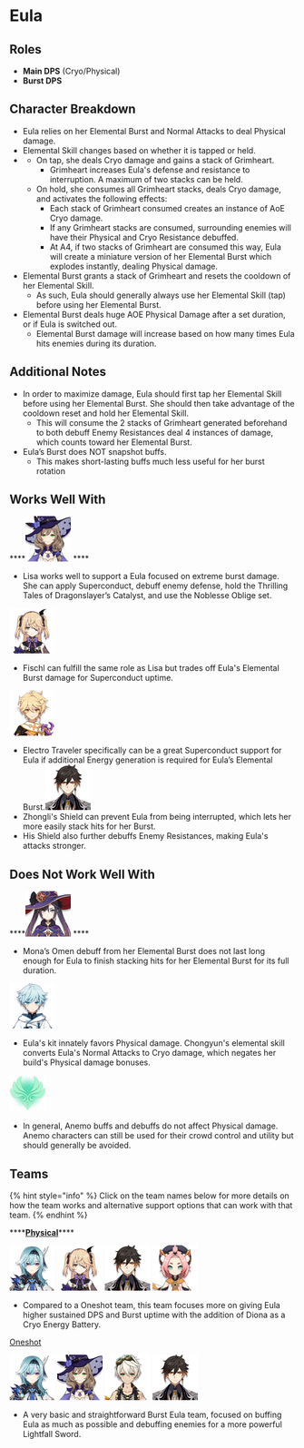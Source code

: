 # Eula

## **Roles**

* **Main DPS** \(Cryo/Physical\)
* **Burst DPS**

## **Character Breakdown**

* Eula relies on her Elemental Burst and Normal Attacks to deal Physical damage. 
* Elemental Skill changes based on whether it is tapped or held.
* * On tap, she deals Cryo damage and gains a stack of Grimheart.
    * Grimheart increases Eula's defense and resistance to interruption. A maximum of two stacks can be held.
  * On hold, she consumes all Grimheart stacks, deals Cryo damage, and activates the following effects:
    * Each stack of Grimheart consumed creates an instance of AoE Cryo damage.
    * If any Grimheart stacks are consumed, surrounding enemies will have their Physical and Cryo Resistance debuffed.
    * At A4, if two stacks of Grimheart are consumed this way, Eula will create a miniature version of her Elemental Burst which explodes instantly, dealing Physical damage.
* Elemental Burst grants a stack of Grimheart and resets the cooldown of her Elemental Skill.
  * As such, Eula should generally always use her Elemental Skill \(tap\) before using her Elemental Burst. 
* Elemental Burst deals huge AOE Physical Damage after a set duration, or if Eula is switched out.
  * Elemental Burst damage will increase based on how many times Eula hits enemies during its duration.

## **Additional Notes**

* In order to maximize damage, Eula should first tap her Elemental Skill before using her Elemental Burst. She should then take advantage of the cooldown reset and hold her Elemental Skill. 
  * This will consume the 2 stacks of Grimheart generated beforehand to both debuff Enemy Resistances deal 4 instances of damage, which counts toward her Elemental Burst.
* Eula’s Burst does NOT snapshot buffs.
  * This makes short-lasting buffs much less useful for her burst rotation

## **Works Well With**

\*\*\*\*![](../../.gitbook/assets/ui_avataricon_lisa.png) ****

* Lisa works well to support a Eula focused on extreme burst damage. She can apply Superconduct, debuff enemy defense, hold the Thrilling Tales of Dragonslayer’s Catalyst, and use the Noblesse Oblige set.

![](../../.gitbook/assets/ui_avataricon_fischl.png) 

* Fischl can fulfill the same role as Lisa but trades off Eula's Elemental Burst damage for Superconduct uptime.

![](../../.gitbook/assets/ui_avataricon_aether_electro.png) 

* Electro Traveler specifically can be a great Superconduct support for Eula if additional Energy generation is required for Eula’s Elemental Burst.![](../../.gitbook/assets/ui_avataricon_zhongli.png) 
* Zhongli's Shield can prevent Eula from being interrupted, which lets her more easily stack hits for her Burst.
* His Shield also further debuffs Enemy Resistances, making Eula's attacks stronger.

## **Does Not Work Well With**

\*\*\*\*![](../../.gitbook/assets/ui_avataricon_mona.png) ****

* Mona’s Omen debuff from her Elemental Burst does not last long enough for Eula to finish stacking hits for her Elemental Burst for its full duration.

![](../../.gitbook/assets/ui_avataricon_chongyun.png) 

* Eula's kit innately favors Physical damage. Chongyun's elemental skill converts Eula's Normal Attacks to Cryo damage, which negates her build's Physical damage bonuses.

![](../../.gitbook/assets/element_anemo.webp) 

* In general, Anemo buffs and debuffs do not affect Physical damage. Anemo characters can still be used for their crowd control and utility but should generally be avoided.

## **Teams**

{% hint style="info" %}
Click on the team names below for more details on how the team works and alternative support options that can work with that team.
{% endhint %}

\*\*\*\*[**Physical**](../../teams/physical.md)\*\*\*\*

![](../../.gitbook/assets/ui_avataricon_eula.png) ![](../../.gitbook/assets/ui_avataricon_fischl.png) ![](../../.gitbook/assets/ui_avataricon_zhongli.png) ![](../../.gitbook/assets/ui_avataricon_diona.png) 

* Compared to a Oneshot team, this team focuses more on giving Eula higher sustained DPS and Burst uptime with the addition of Diona as a Cryo Energy Battery.

[Oneshot](../../teams/other/oneshot.md)

![](../../.gitbook/assets/ui_avataricon_eula.png) ![](../../.gitbook/assets/ui_avataricon_lisa.png) ![](../../.gitbook/assets/ui_avataricon_bennett.png) ![](../../.gitbook/assets/ui_avataricon_zhongli.png) 

* A very basic and straightforward Burst Eula team, focused on buffing Eula as much as possible and debuffing enemies for a more powerful Lightfall Sword.

